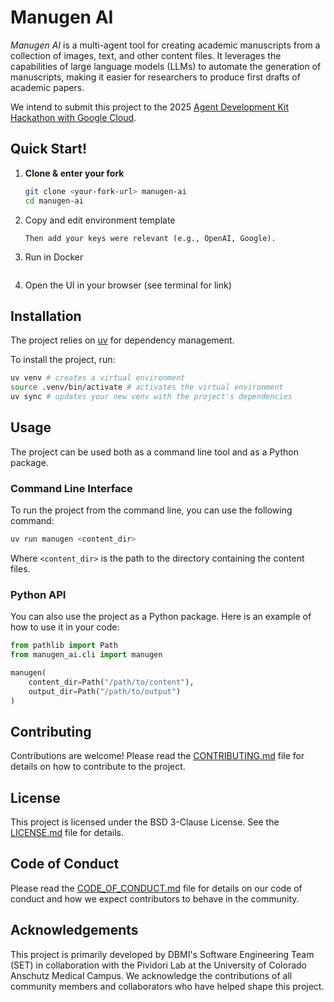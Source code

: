 # Manugen AI

*Manugen AI* is a multi-agent tool for creating academic manuscripts from a collection of images, text, and other content files.
It leverages the capabilities of large language models (LLMs) to automate the generation of manuscripts, making it easier for researchers to produce first drafts of academic papers.

We intend to submit this project to the 2025 [Agent Development Kit Hackathon with Google Cloud](https://googlecloudmultiagents.devpost.com/).

## Quick Start!

1. **Clone & enter your fork**  
   ```bash
   git clone <your‑fork‑url> manugen-ai
   cd manugen-ai
2.  Copy and edit environment template
    ```cp .env.TEMPLATE .env
    Then add your keys were relevant (e.g., OpenAI, Google).
3. Run in Docker
    ```docker compose up --build frontend
4. Open the UI in your browser (see terminal for link)

## Installation

The project relies on [uv](https://docs.astral.sh/uv/) for dependency management.

To install the project, run:

```bash
uv venv # creates a virtual environment
source .venv/bin/activate # activates the virtual environment
uv sync # updates your new venv with the project's dependencies
```

## Usage

The project can be used both as a command line tool and as a Python package.

### Command Line Interface

To run the project from the command line, you can use the following command:

```bash
uv run manugen <content_dir>
```

Where `<content_dir>` is the path to the directory containing the content files.

### Python API

You can also use the project as a Python package. Here is an example of how to use it in your code:

```python
from pathlib import Path
from manugen_ai.cli import manugen

manugen(
    content_dir=Path("/path/to/content"),
    output_dir=Path("/path/to/output")
)
```

## Contributing

Contributions are welcome! Please read the [CONTRIBUTING.md](CONTRIBUTING.md) file for details on how to contribute to the project.

## License

This project is licensed under the BSD 3-Clause License. See the [LICENSE.md](LICENSE.md) file for details.

## Code of Conduct

Please read the [CODE_OF_CONDUCT.md](CODE_OF_CONDUCT.md) file for details on our code of conduct and how we expect contributors to behave in the community.

## Acknowledgements

This project is primarily developed by DBMI's Software Engineering Team (SET) in collaboration with the Pividori Lab at the University of Colorado Anschutz Medical Campus.
We acknowledge the contributions of all community members and collaborators who have helped shape this project.
